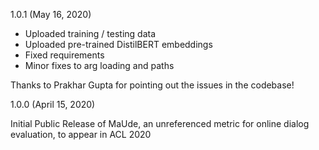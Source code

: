 1.0.1 (May 16, 2020)

- Uploaded training / testing data
- Uploaded pre-trained DistilBERT embeddings
- Fixed requirements
- Minor fixes to arg loading and paths

Thanks to Prakhar Gupta for pointing out the issues in the codebase!

1.0.0 (April 15, 2020)

Initial Public Release of MaUde, an unreferenced metric for online dialog evaluation, to appear in ACL 2020
